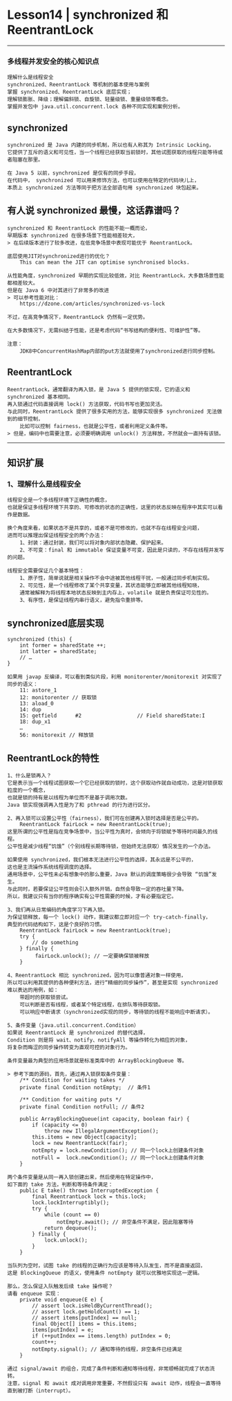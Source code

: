# Lesson14 | synchronized 和 ReentrantLock

---

### 多线程并发安全的核心知识点
	理解什么是线程安全
	synchronized、ReentrantLock 等机制的基本使用与案例
	掌握 synchronized、ReentrantLock 底层实现；
	理解锁膨胀、降级；理解偏斜锁、自旋锁、轻量级锁、重量级锁等概念。
	掌握并发包中 java.util.concurrent.lock 各种不同实现和案例分析。

## synchronized
	synchronized 是 Java 内建的同步机制，所以也有人称其为 Intrinsic Locking，
	它提供了互斥的语义和可见性，当一个线程已经获取当前锁时，其他试图获取的线程只能等待或者阻塞在那里。
	
	在 Java 5 以前，synchronized 是仅有的同步手段，
	在代码中， synchronized 可以用来修饰方法，也可以使用在特定的代码块儿上，
	本质上 synchronized 方法等同于把方法全部语句用 synchronized 块包起来。
		
	
## 有人说 synchronized 最慢，这话靠谱吗？
	synchronized 和 ReentrantLock 的性能不能一概而论，
	早期版本 synchronized 在很多场景下性能相差较大，
	> 在后续版本进行了较多改进，在低竞争场景中表现可能优于 ReentrantLock。
	
	底层使用JIT对synchronized进行的优化？
		This can mean the JIT can optimise synchronised blocks.

	从性能角度，synchronized 早期的实现比较低效，对比 ReentrantLock，大多数场景性能都相差较大。
	但是在 Java 6 中对其进行了非常多的改进
	> 可以参考性能对比：
		https://dzone.com/articles/synchronized-vs-lock
	
	不过，在高竞争情况下，ReentrantLock 仍然有一定优势。

	在大多数情况下，无需纠结于性能，还是考虑代码“书写结构的便利性、可维护性”等。
	
	注意：
		JDK8中ConcurrentHashMap内部的put方法就使用了synchronized进行同步控制。

## ReentrantLock
	ReentrantLock，通常翻译为再入锁，是 Java 5 提供的锁实现，它的语义和 synchronized 基本相同。
	再入锁通过代码直接调用 lock() 方法获取，代码书写也更加灵活。
	与此同时，ReentrantLock 提供了很多实用的方法，能够实现很多 synchronized 无法做到的细节控制，
		比如可以控制 fairness，也就是公平性，或者利用定义条件等。
	> 但是，编码中也需要注意，必须要明确调用 unlock() 方法释放，不然就会一直持有该锁。

---
## 知识扩展


### 1、理解什么是线程安全
	线程安全是一个多线程环境下正确性的概念，
	也就是保证多线程环境下共享的、可修改的状态的正确性，这里的状态反映在程序中其实可以看作是数据。

	换个角度来看，如果状态不是共享的，或者不是可修改的，也就不存在线程安全问题，
	进而可以推理出保证线程安全的两个办法：
		1、封装：通过封装，我们可以将对象内部状态隐藏、保护起来。
		2、不可变：final 和 immutable 保证变量不可变，因此是只读的，不存在线程并发写的问题。

	线程安全需要保证几个基本特性：
		1、原子性，简单说就是相关操作不会中途被其他线程干扰，一般通过同步机制实现。
		2、可见性，是一个线程修改了某个共享变量，其状态能够立即被其他线程知晓，
		通常被解释为将线程本地状态反映到主内存上，volatile 就是负责保证可见性的。
		3、有序性，是保证线程内串行语义，避免指令重排等。


## synchronized底层实现
	synchronized (this) {
	    int former = sharedState ++;
	    int latter = sharedState;
	    // …
	}

	如果用 javap 反编译，可以看到类似片段，利用 monitorenter/monitorexit 对实现了同步的语义：
		11: astore_1
		12: monitorenter // 获取锁
		13: aload_0
		14: dup
		15: getfield      #2                  // Field sharedState:I
		18: dup_x1
		…
		56: monitorexit // 释放锁


## ReentrantLock的特性
	1、什么是锁再入？
	它是表示当一个线程试图获取一个它已经获取的锁时，这个获取动作就自动成功，这是对锁获取粒度的一个概念，
	也就是锁的持有是以线程为单位而不是基于调用次数。	
	Java 锁实现强调再入性是为了和 pthread 的行为进行区分。

	2、再入锁可以设置公平性（fairness），我们可在创建再入锁时选择是否是公平的。
		ReentrantLock fairLock = new ReentrantLock(true);
	这里所谓的公平性是指在竞争场景中，当公平性为真时，会倾向于将锁赋予等待时间最久的线程。
	公平性是减少线程“饥饿”（个别线程长期等待锁，但始终无法获取）情况发生的一个办法。

	如果使用 synchronized，我们根本无法进行公平性的选择，其永远是不公平的，
	这也是主流操作系统线程调度的选择。
	通用场景中，公平性未必有想象中的那么重要，Java 默认的调度策略很少会导致 “饥饿”发生。
	与此同时，若要保证公平性则会引入额外开销，自然会导致一定的吞吐量下降。
	所以，我建议只有当你的程序确实有公平性需要的时候，才有必要指定它。	

	3、我们再从日常编码的角度学习下再入锁。
	为保证锁释放，每一个 lock() 动作，我建议都立即对应一个 try-catch-finally，
	典型的代码结构如下，这是个良好的习惯。
		ReentrantLock fairLock = new ReentrantLock(true);
		try {
		    // do something
		} finally {
		     fairLock.unlock(); // 一定要确保锁被释放
		}

	4、ReentrantLock 相比 synchronized，因为可以像普通对象一样使用，
	所以可以利用其提供的各种便利方法，进行“精细的同步操作”，甚至是实现 synchronized 难以表达的用例，如：
		带超时的获取锁尝试。
		可以判断是否有线程，或者某个特定线程，在排队等待获取锁。
		可以响应中断请求（synchronized实现的同步，等待锁的线程不能响应中断请求）。
	
	5、条件变量（java.util.concurrent.Condition）
	如果说 ReentrantLock 是 synchronized 的替代选择，
	Condition 则是将 wait、notify、notifyAll 等操作转化为相应的对象，
	将复杂而晦涩的同步操作转变为直观可控的对象行为。
	
	条件变量最为典型的应用场景就是标准类库中的 ArrayBlockingQueue 等。
	
	> 参考下面的源码，首先，通过再入锁获取条件变量：
		/** Condition for waiting takes */
		private final Condition notEmpty;  // 条件1
		
		/** Condition for waiting puts */
		private final Condition notFull; // 条件2
		
		public ArrayBlockingQueue(int capacity, boolean fair) {
		    if (capacity <= 0)
		        throw new IllegalArgumentException();
		    this.items = new Object[capacity];
		    lock = new ReentrantLock(fair);
		    notEmpty = lock.newCondition(); // 同一个lock上创建条件对象
		    notFull =  lock.newCondition(); // 同一个lock上创建条件对象
		}

	两个条件变量是从同一再入锁创建出来，然后使用在特定操作中，
	如下面的 take 方法，判断和等待条件满足：
		public E take() throws InterruptedException {
		    final ReentrantLock lock = this.lock;
		    lock.lockInterruptibly();
		    try {
		        while (count == 0)
		            notEmpty.await(); // 非空条件不满足，因此阻塞等待
		        return dequeue();
		    } finally {
		        lock.unlock();
		    }
		}

	当队列为空时，试图 take 的线程的正确行为应该是等待入队发生，而不是直接返回，
	这是 BlockingQueue 的语义，使用条件 notEmpty 就可以优雅地实现这一逻辑。

	那么，怎么保证入队触发后续 take 操作呢？
	请看 enqueue 实现：
		private void enqueue(E e) {
		    // assert lock.isHeldByCurrentThread();
		    // assert lock.getHoldCount() == 1;
		    // assert items[putIndex] == null;
		    final Object[] items = this.items;
		    items[putIndex] = e;
		    if (++putIndex == items.length) putIndex = 0;
		    count++;
		    notEmpty.signal(); // 通知等待的线程，非空条件已经满足
		}

	通过 signal/await 的组合，完成了条件判断和通知等待线程，非常顺畅就完成了状态流转。
	注意，signal 和 await 成对调用非常重要，不然假设只有 await 动作，线程会一直等待直到被打断（interrupt）。